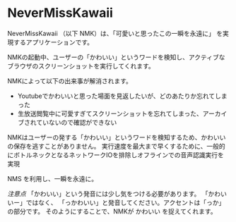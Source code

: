# NeverMissKawaii
NeverMissKawaii （以下 NMK）は、「可愛いと思ったこの一瞬を永遠に」 を実現するアプリケーションです。

NMKの起動中、ユーザーの「かわいい」というワードを検知し、アクティブなブラウザのスクリーンショットを実行してくれます。

NMKによって以下の出来事が解消されます。

* Youtubeでかわいいと思った場面を見返したいが、どのあたりか忘れてしまった
* 生放送閲覧中に可愛すぎてスクリーンショットを忘れてしまった、アーカイブされていないので確認ができない

NMKはユーザーの発する「かわいい」というワードを検知するため、かわいいの保存を逃すことがありません。
実行速度を最大まで早くするために、一般的にボトルネックとなるネットワークIOを排除しオフラインでの音声認識実行を実現

NMS を利用し、一瞬を永遠に。

*注意点*
「かわいい」という発音には少し気をつける必要があります。
「かわいいー」ではなく、
「っかわいい」と発音してください。アクセントは「っか」の部分です。
そのようにすることで、NMKが かわいい を捉えてくれます。


